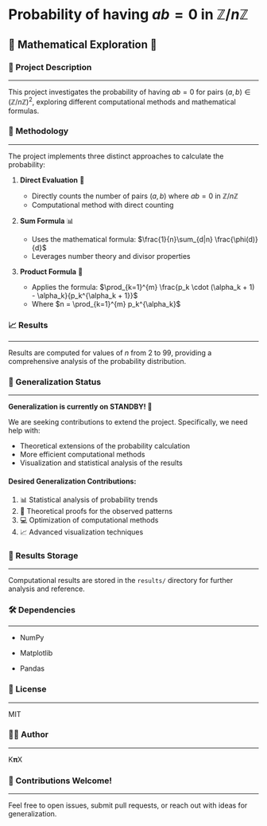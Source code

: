 # Probability of having $ab = 0$ in $\mathbb{Z}/n\mathbb{Z}$

## 🧮 Mathematical Exploration 🔢

### 📝 Project Description

---

This project investigates the probability of having $ab = 0$ for pairs $(a, b) \in (\mathbb{Z}/n\mathbb{Z})^2$, exploring different computational methods and mathematical formulas.

### 🔬 Methodology

---

The project implements three distinct approaches to calculate the probability:

1. **Direct Evaluation** 🎯

   - Directly counts the number of pairs $(a, b)$ where $ab = 0$ in $\mathbb{Z}/n\mathbb{Z}$
   - Computational method with direct counting
2. **Sum Formula** 📊

   - Uses the mathematical formula: $\frac{1}{n}\sum_{d|n} \frac{\phi(d)}{d}$
   - Leverages number theory and divisor properties
3. **Product Formula** 🧮

   - Applies the formula: $\prod_{k=1}^{m} \frac{p_k \cdot (\alpha_k + 1) - \alpha_k}{p_k^{\alpha_k + 1}}$
   - Where $n = \prod_{k=1}^{m} p_k^{\alpha_k}$

### 📈 Results

---

Results are computed for values of $n$ from 2 to 99, providing a comprehensive analysis of the probability distribution.

### 🚧 Generalization Status

---

**Generalization is currently on STANDBY! 🛑**

We are seeking contributions to extend the project. Specifically, we need help with:

- Theoretical extensions of the probability calculation
- More efficient computational methods
- Visualization and statistical analysis of the results

#### Desired Generalization Contributions:

1. 📊 Statistical analysis of probability trends
2. 🧮 Theoretical proofs for the observed patterns
3. 💻 Optimization of computational methods
4. 📈 Advanced visualization techniques

### 📂 Results Storage

---

Computational results are stored in the `results/` directory for further analysis and reference.

### 🛠️ Dependencies

---

- NumPy

- Matplotlib
- Pandas

### 📜 License

---

MIT

### 👨‍💻 Author

---

K𝛑X

### 🤝 Contributions Welcome!

---

Feel free to open issues, submit pull requests, or reach out with ideas for generalization.
